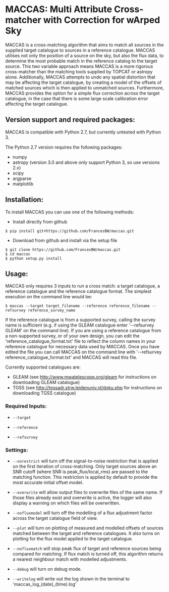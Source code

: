 # MACCAS: Multi Attribute Cross-matcher with Correction for wArped Sky

MACCAS is a cross-matching algorithm that aims to match all sources in the supplied target catalogue to sources in a reference catalogue. MACCAS utilises not only the position of a source on the sky, but also the flux data, to determine the most probable match in the reference catalog to the target source. This two variable approach means MACCAS is a more rigorous cross-matcher than the matching tools supplied by TOPCAT or astropy alone. Additionally, MACCAS attempts to undo any spatial distortion that may be affecting the target catalogue, by creating a model of the offsets of matched sources which is then applied to unmatched sources. Furthermore, MACCAS provides the option for a simple flux correction across the target catalogue, in the case that there is some large scale calibration error affecting the target catalogue.

## Version support and required packages:

MACCAS is compatible with Python 2.7, but currently untested with Python 3. 

The Python 2.7 version requires the following packages:
* numpy
* astropy (version 3.0 and above only support Python 3, so use versions 2.x)
* scipy
* argparse
* matplotlib

## Installation:

To install MACCAS you can use one of the following methods:

* Install directly from github
```
$ pip install git+https://github.com/FrancesBW/maccas.git
```
* Download from github and install via the setup file
```
$ git clone https://github.com/FrancesBW/maccas.git
$ cd maccas
$ python setup.py install
```

## Usage:

MACCAS only requires 3 inputs to run a cross match: a target catalogue, a reference catalogue and the reference catalogue format. The simplest execution on the command line would be:
```
$ maccas --target target_filename --reference reference_filename --refsurvey reference_survey_name
```

If the reference catalogue is from a supported survey, calling the survey name is sufficient (e.g. if using the GLEAM catalogue enter '--refsurvey GLEAM' on the command line). If you are using a reference catalogue from a non-supported survey, or of your own design, you can edit the 'reference_catalogue_format.txt' file to reflect the column names in your reference catalogue for necessary data used by MACCAS. Once you have edited the file you can call MACCAS on the command line with '--refsurvey reference_catalogue_format.txt' and MACCAS will read this file.

Currently supported catalogues are:
* GLEAM (see http://www.mwatelescope.org/gleam for instructions on downloading GLEAM catalogue)
* TGSS (see http://tgssadr.strw.leidenuniv.nl/doku.php for instructions on downloading TGSS catalogue)

### Required Inputs:

* ```--target ```

* ```--reference ```

* ```--refsurvey ```

### Settings:

* ```--norestrict``` will turn off the signal-to-noise restriction that is applied on the first iteration of cross-matching. Only target sources above an SNR cutoff (where SNR is peak_flux/local_rms) are passed to the matching function. This restriction is applied by default to provide the most accurate initial offset model. 

* ```--overwrite``` will allow output files to overwrite files of the same name. If those files already exist and overwrite is active, the logger will also display a warning on which files will be overwritten. 

* ```--nofluxmodel``` will turn off the modelling of a flux adjustment factor across the target catalogue field of view. 

* ```--plot``` will turn on plotting of measured and modelled offsets of sources matched between the target and reference catalogues. It also turns on plotting for the flux model applied to the target catalogue.

* ```--nofluxmatch``` will stop peak flux of target and reference sources being compared for matching. If flux match is turned off, this algorithm returns a nearest neighbour match with modelled adjustments.

* ```--debug``` will turn on debug mode.

* ```--writelog``` will write out the log shown in the terminal to 'maccas_log_(date)\_(time).log'
